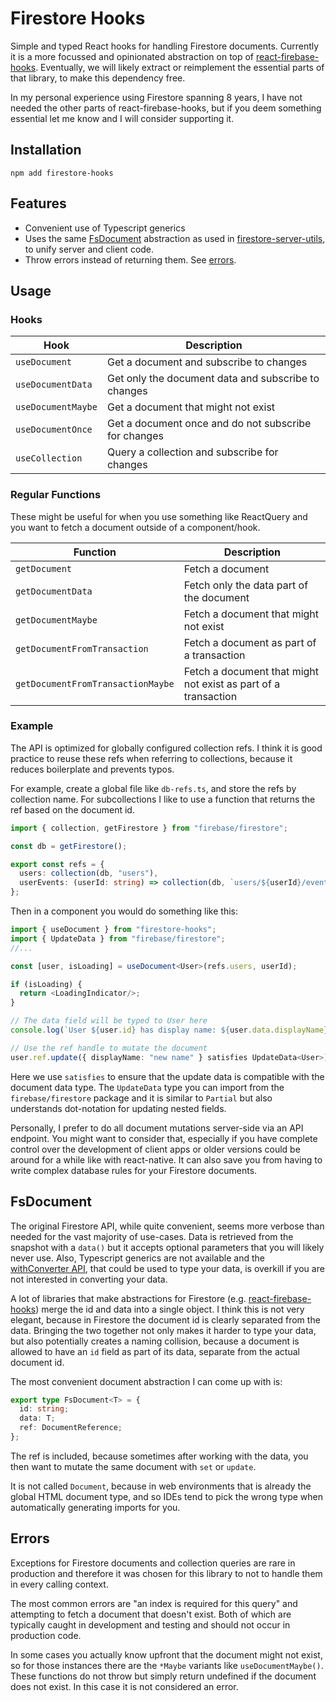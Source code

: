 # Firestore Hooks

Simple and typed React hooks for handling Firestore documents. Currently it is a
more focussed and opinionated abstraction on top of [react-firebase-hooks]().
Eventually, we will likely extract or reimplement the essential parts of that
library, to make this dependency free.

In my personal experience using Firestore spanning 8 years, I have not needed
the other parts of react-firebase-hooks, but if you deem something essential let
me know and I will consider supporting it.

## Installation

`npm add firestore-hooks`

## Features

- Convenient use of Typescript generics
- Uses the same [FsDocument](#fsdocument) abstraction as used in
  [firestore-server-utils](), to unify server and client code.
- Throw errors instead of returning them. See [errors](#errors).

## Usage

### Hooks

| Hook               | Description                                          |
| ------------------ | ---------------------------------------------------- |
| `useDocument`      | Get a document and subscribe to changes              |
| `useDocumentData`  | Get only the document data and subscribe to changes  |
| `useDocumentMaybe` | Get a document that might not exist                  |
| `useDocumentOnce`  | Get a document once and do not subscribe for changes |
| `useCollection`    | Query a collection and subscribe for changes         |

### Regular Functions

These might be useful for when you use something like ReactQuery and you want to
fetch a document outside of a component/hook.

| Function                          | Description                                                    |
| --------------------------------- | -------------------------------------------------------------- |
| `getDocument`                     | Fetch a document                                               |
| `getDocumentData`                 | Fetch only the data part of the document                       |
| `getDocumentMaybe`                | Fetch a document that might not exist                          |
| `getDocumentFromTransaction`      | Fetch a document as part of a transaction                      |
| `getDocumentFromTransactionMaybe` | Fetch a document that might not exist as part of a transaction |

### Example

The API is optimized for globally configured collection refs. I think it is good
practice to reuse these refs when referring to collections, because it reduces
boilerplate and prevents typos.

For example, create a global file like `db-refs.ts`, and store the refs by
collection name. For subcollections I like to use a function that returns the
ref based on the document id.

```ts
import { collection, getFirestore } from "firebase/firestore";

const db = getFirestore();

export const refs = {
  users: collection(db, "users"),
  userEvents: (userId: string) => collection(db, `users/${userId}/events`),
};
```

Then in a component you would do something like this:

```ts
import { useDocument } from "firestore-hooks";
import { UpdateData } from "firebase/firestore";
//...

const [user, isLoading] = useDocument<User>(refs.users, userId);

if (isLoading) {
  return <LoadingIndicator/>;
}

// The data field will be typed to User here
console.log(`User ${user.id} has display name: ${user.data.displayName}`);

// Use the ref handle to mutate the document
user.ref.update({ displayName: "new name" } satisfies UpdateData<User>);
```

Here we use `satisfies` to ensure that the update data is compatible with the
document data type. The `UpdateData` type you can import from the
`firebase/firestore` package and it is similar to `Partial` but also understands
dot-notation for updating nested fields.

Personally, I prefer to do all document mutations server-side via an API
endpoint. You might want to consider that, especially if you have complete
control over the development of client apps or older versions could be around
for a while like with react-native. It can also save you from having to write
complex database rules for your Firestore documents.

## FsDocument

The original Firestore API, while quite convenient, seems more verbose than
needed for the vast majority of use-cases. Data is retrieved from the snapshot
with a `data()` but it accepts optional parameters that you will likely never
use. Also, Typescript generics are not available and the [withConverter API](),
that could be used to type your data, is overkill if you are not interested in
converting your data.

A lot of libraries that make abstractions for Firestore (e.g.
[react-firebase-hooks]()) merge the id and data into a single object. I think
this is not very elegant, because in Firestore the document id is clearly
separated from the data. Bringing the two together not only makes it harder to
type your data, but also potentially creates a naming collision, because a
document is allowed to have an `id` field as part of its data, separate from the
actual document id.

The most convenient document abstraction I can come up with is:

```ts
export type FsDocument<T> = {
  id: string;
  data: T;
  ref: DocumentReference;
};
```

The ref is included, because sometimes after working with the data, you then
want to mutate the same document with `set` or `update`.

It is not called `Document`, because in web environments that is already the
global HTML document type, and so IDEs tend to pick the wrong type when
automatically generating imports for you.

## Errors

Exceptions for Firestore documents and collection queries are rare in production
and therefore it was chosen for this library to not to handle them in every
calling context.

The most common errors are "an index is required for this query" and attempting
to fetch a document that doesn't exist. Both of which are typically caught in
development and testing and should not occur in production code.

In some cases you actually know upfront that the document might not exist, so
for those instances there are the `*Maybe` variants like `useDocumentMaybe()`.
These functions do not throw but simply return undefined if the document does
not exist. In this case it is not considered an error.
